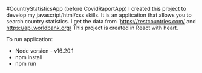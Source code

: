 #CountryStatisticsApp (before CovidRaportApp)
I created this project to develop my javascript/html/css skills.
It is an application that allows you to search country statistics.
I get the data from `https://restcountries.com/ and https://api.worldbank.org/
This project is created in React with heart.

To run application:
- Node version - v16.20.1
- npm install
- npm run

